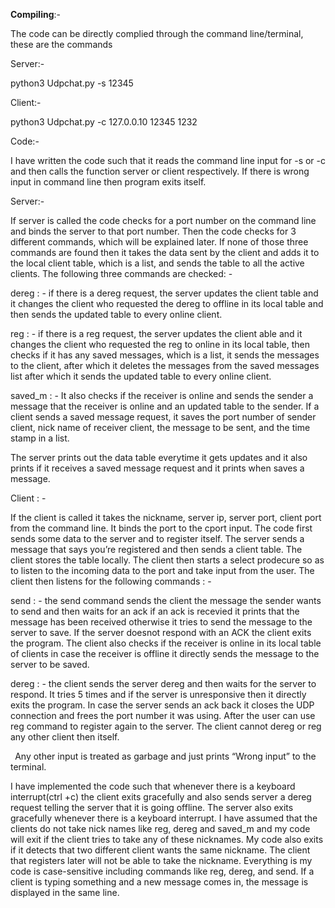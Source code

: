 
**Compiling**:-

The code can be directly complied through the command line/terminal, these are the commands

Server:-

python3 Udpchat.py -s 12345

Client:-

python3 Udpchat.py -c <nickname> 127.0.0.10 12345 1232


Code:-

I have written the code such that it reads the command line input for -s or -c and then calls the function server or client respectively. If there is wrong input in command line then program exits itself.

Server:-

If server is called the code checks for a port number on the command line and binds the server to that port number. Then the code checks for 3 different commands, which will be explained later. If none of those three commands are found then it takes the data sent by the client and adds it to the local client table, which is a list, and sends the table to all the active clients. The following three commands are checked: -

dereg : - if there is a dereg request, the server updates the client table and it changes the client who requested the dereg to offline in its local table and then sends the updated table to every online client.

reg : - if there is a reg request, the server updates the client able and it changes the client who requested the reg to online in its local table, then checks if it has any saved messages, which is a list, it sends the messages to the client, after which it deletes the messages from the saved messages list after which it sends the updated table to every online client.

saved\_m : - It also checks if the receiver is online and sends the sender a message that the receiver is online and an updated table to the sender. If a client sends a saved message request, it saves the port number of sender client, nick name of receiver client, the message to be sent, and the time stamp in a list.

The server prints out the data table everytime it gets updates and it also prints if it receives a saved message request and it prints when saves a message.


Client : -

If the client is called it takes the nickname, server ip, server port, client port from the command line. It binds the port to the cport input. The code first sends some data to the server and to register itself. The server sends a message that says you’re registered and then sends a client table. The client stores the table locally. The client then starts a select prodecure so as to listen to the incoming data to the port and take input from the user. The client then listens for the following commands : -

send : - the send command sends the client the message the sender wants to send and then waits for an ack if an ack is recevied it prints that the message has been received otherwise it tries to send the message to the server to save. If the server doesnot respond with an ACK the client exits the program. The client also checks if the receiver is online in its local table of clients in case the receiver is offline it directly sends the message to the server to be saved.

dereg : - the client sends the server dereg and then waits for the server to respond. It tries 5 times and if the server is unresponsive then it directly exits the program. In case the server sends an ack back it closes the UDP connection and frees the port number it was using. After the user can use reg command to register again to the server. The client cannot dereg or reg any other client then itself.

` `Any other input is treated as garbage and just prints “Wrong input” to the terminal.

I have implemented the code such that whenever there is a keyboard interrupt(ctrl +c) the client exits gracefully and also sends server a dereg request telling the server that it is going offline. The server also exits gracefully whenever there is a keyboard interrupt. I have assumed that the clients do not take nick names like reg, dereg and saved\_m and my code will exit if the client tries to take any of these nicknames. My code also exits if it detects that two different client wants the same nickname. The client that registers later will not be able to take the nickname. Everything is my code is case-sensitive including commands like reg, dereg, and send. If a client is typing something and a new message comes in, the message is displayed in the same line.

